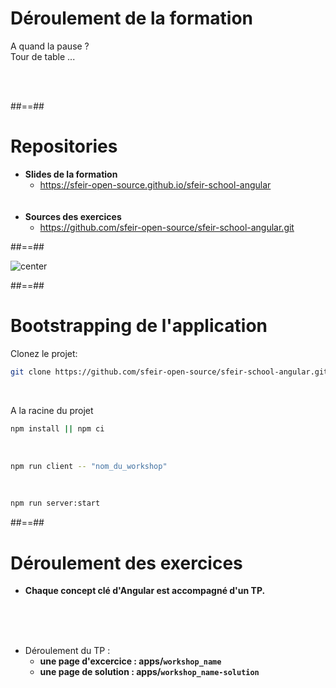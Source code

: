 # Déroulement de la formation

<p class="full-center">
A quand la pause ? <br/>
Tour de table ...
</p>
<br/><br/>

##==##

# Repositories

- <b>Slides de la formation</b>
    - https://sfeir-open-source.github.io/sfeir-school-angular<br/><br/><br/>
- <b>Sources des exercices</b>
    - https://github.com/sfeir-open-source/sfeir-school-angular.git

##==##

![center](assets/images/school/basics/sfeir_people.png)

##==##

<!-- .slide: class="sfeir-basic-slide" -->
# Bootstrapping de l'application

Clonez le projet:

```bash
git clone https://github.com/sfeir-open-source/sfeir-school-angular.git
```

<br/>

A la racine du projet

```bash
npm install || npm ci
```

<br/>


```bash
npm run client -- "nom_du_workshop"
```

<br/>


```bash
npm run server:start
```

##==##

# Déroulement des exercices

- __Chaque concept clé d'Angular est accompagné d'un TP.__

<br/><br/><br/>

- Déroulement du TP :
    - __une page d'excercice : apps/`workshop_name`__
    - __une page de solution : apps/`workshop_name-solution`__
